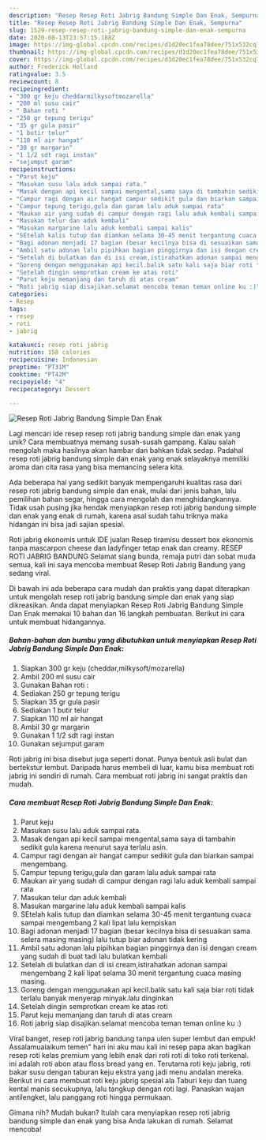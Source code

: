 ```yaml
---
description: "Resep Resep Roti Jabrig Bandung Simple Dan Enak, Sempurna"
title: "Resep Resep Roti Jabrig Bandung Simple Dan Enak, Sempurna"
slug: 1529-resep-resep-roti-jabrig-bandung-simple-dan-enak-sempurna
date: 2020-08-13T23:57:15.188Z
image: https://img-global.cpcdn.com/recipes/d1d20ec1fea78dee/751x532cq70/resep-roti-jabrig-bandung-simple-dan-enak-foto-resep-utama.jpg
thumbnail: https://img-global.cpcdn.com/recipes/d1d20ec1fea78dee/751x532cq70/resep-roti-jabrig-bandung-simple-dan-enak-foto-resep-utama.jpg
cover: https://img-global.cpcdn.com/recipes/d1d20ec1fea78dee/751x532cq70/resep-roti-jabrig-bandung-simple-dan-enak-foto-resep-utama.jpg
author: Frederick Holland
ratingvalue: 3.5
reviewcount: 8
recipeingredient:
- "300 gr keju cheddarmilkysoftmozarella"
- "200 ml susu cair"
- " Bahan roti "
- "250 gr tepung terigu"
- "35 gr gula pasir"
- "1 butir telur"
- "110 ml air hangat"
- "30 gr margarin"
- "1 1/2 sdt ragi instan"
- "sejumput garam"
recipeinstructions:
- "Parut keju"
- "Masukan susu lalu aduk sampai rata."
- "Masak dengan api kecil sampai mengental,sama saya di tambahin sedikit gula karena menurut saya terlalu asin."
- "Campur ragi dengan air hangat campur sedikit gula dan biarkan sampai mengembang."
- "Campur tepung terigu,gula dan garam lalu aduk sampai rata"
- "Maukan air yang sudah di campur dengan ragi lalu aduk kembali sampai rata"
- "Masukan telur dan aduk kembali"
- "Masukan margarine lalu aduk kembali sampai kalis"
- "SEtelah kalis tutup dan diamkan selama 30-45 menit tergantung cuaca sampai mengembang 2 kali lipat lalu kempiskan"
- "Bagi adonan menjadi 17 bagian (besar kecilnya bisa di sesuaikan sama selera masing masing) lalu tutup biar adonan tidak kering"
- "Ambil satu adonan lalu pipihkan bagian pinggirnya dan isi dengan cream yang sudah di buat tadi lalu bulatkan kembali"
- "Setelah di bulatkan dan di isi cream,istirahatkan adonan sampai mengembang 2 kali lipat selama 30 menit tergantung cuaca masing masing."
- "Goreng dengan menggunakan api kecil.balik satu kali saja biar roti tidak terlalu banyak menyerap minyak.lalu dinginkan"
- "Setelah dingin semprotkan cream ke atas roti"
- "Parut keju memanjang dan taruh di atas cream"
- "Roti jabrig siap disajikan.selamat mencoba teman teman online ku :)"
categories:
- Resep
tags:
- resep
- roti
- jabrig

katakunci: resep roti jabrig 
nutrition: 158 calories
recipecuisine: Indonesian
preptime: "PT31M"
cooktime: "PT42M"
recipeyield: "4"
recipecategory: Dessert

---
```



![Resep Roti Jabrig Bandung Simple Dan Enak](https://img-global.cpcdn.com/recipes/d1d20ec1fea78dee/751x532cq70/resep-roti-jabrig-bandung-simple-dan-enak-foto-resep-utama.jpg)

Lagi mencari ide resep resep roti jabrig bandung simple dan enak yang unik? Cara membuatnya memang susah-susah gampang. Kalau salah mengolah maka hasilnya akan hambar dan bahkan tidak sedap. Padahal resep roti jabrig bandung simple dan enak yang enak selayaknya memiliki aroma dan cita rasa yang bisa memancing selera kita.

Ada beberapa hal yang sedikit banyak mempengaruhi kualitas rasa dari resep roti jabrig bandung simple dan enak, mulai dari jenis bahan, lalu pemilihan bahan segar, hingga cara mengolah dan menghidangkannya. Tidak usah pusing jika hendak menyiapkan resep roti jabrig bandung simple dan enak yang enak di rumah, karena asal sudah tahu triknya maka hidangan ini bisa jadi sajian spesial.

Roti jabrig ekonomis untuk IDE jualan Resep tiramisu dessert box ekonomis tanpa mascarpon cheese dan ladyfinger tetap enak dan creamy. RESEP ROTI JABRIG BANDUNG Selamat siang bunda, remaja putri dan sobat muda semua, kali ini saya mencoba membuat Resep Roti Jabrig Bandung yang sedang viral.


Di bawah ini ada beberapa cara mudah dan praktis yang dapat diterapkan untuk mengolah resep roti jabrig bandung simple dan enak yang siap dikreasikan. Anda dapat menyiapkan Resep Roti Jabrig Bandung Simple Dan Enak memakai 10 bahan dan 16 langkah pembuatan. Berikut ini cara untuk membuat hidangannya.

<!--inarticleads1-->

##### Bahan-bahan dan bumbu yang dibutuhkan untuk menyiapkan Resep Roti Jabrig Bandung Simple Dan Enak:

1. Siapkan 300 gr keju (cheddar,milkysoft/mozarella)
1. Ambil 200 ml susu cair
1. Gunakan  Bahan roti :
1. Sediakan 250 gr tepung terigu
1. Siapkan 35 gr gula pasir
1. Sediakan 1 butir telur
1. Siapkan 110 ml air hangat
1. Ambil 30 gr margarin
1. Gunakan 1 1/2 sdt ragi instan
1. Gunakan sejumput garam


Roti jabrig ini bisa disebut juga seperti donat. Punya bentuk asli bulat dan bertekstur lembut. Daripada harus membeli di luar, kamu bisa membuat roti jabrig ini sendiri di rumah. Cara membuat roti jabrig ini sangat praktis dan mudah. 

<!--inarticleads2-->

##### Cara membuat Resep Roti Jabrig Bandung Simple Dan Enak:

1. Parut keju
1. Masukan susu lalu aduk sampai rata.
1. Masak dengan api kecil sampai mengental,sama saya di tambahin sedikit gula karena menurut saya terlalu asin.
1. Campur ragi dengan air hangat campur sedikit gula dan biarkan sampai mengembang.
1. Campur tepung terigu,gula dan garam lalu aduk sampai rata
1. Maukan air yang sudah di campur dengan ragi lalu aduk kembali sampai rata
1. Masukan telur dan aduk kembali
1. Masukan margarine lalu aduk kembali sampai kalis
1. SEtelah kalis tutup dan diamkan selama 30-45 menit tergantung cuaca sampai mengembang 2 kali lipat lalu kempiskan
1. Bagi adonan menjadi 17 bagian (besar kecilnya bisa di sesuaikan sama selera masing masing) lalu tutup biar adonan tidak kering
1. Ambil satu adonan lalu pipihkan bagian pinggirnya dan isi dengan cream yang sudah di buat tadi lalu bulatkan kembali
1. Setelah di bulatkan dan di isi cream,istirahatkan adonan sampai mengembang 2 kali lipat selama 30 menit tergantung cuaca masing masing.
1. Goreng dengan menggunakan api kecil.balik satu kali saja biar roti tidak terlalu banyak menyerap minyak.lalu dinginkan
1. Setelah dingin semprotkan cream ke atas roti
1. Parut keju memanjang dan taruh di atas cream
1. Roti jabrig siap disajikan.selamat mencoba teman teman online ku :)


Viral banget, resep roti jabrig bandung tanpa ulen super lembut dan empuk! Assalamualaikum temen&#34; hari ini aku mau kali ini resep papa akan bagikan resep roti kelas premium yang lebih enak dari roti roti di toko roti terkenal. ini adalah roti abon atau floss bread yang en. Terutama roti keju jabrig, roti bakar susu dengan taburan keju ekstra yang jadi menu andalan mereka. Berikut ini cara membuat roti keju jabrig spesial ala Taburi keju dan tuang kental manis secukupnya, lalu tangkup dengan roti lagi. Panaskan wajan antilengket, lalu panggang roti hingga permukaan. 

Gimana nih? Mudah bukan? Itulah cara menyiapkan resep roti jabrig bandung simple dan enak yang bisa Anda lakukan di rumah. Selamat mencoba!
